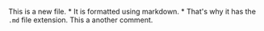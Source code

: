 This is a new file. * It is formatted using markdown. * That's why it has the `.md` file extension.
This a another comment.
